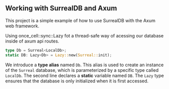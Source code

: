 ## Working with SurrealDB and Axum

This project is a simple example of how to use SurrealDB with the Axum web framework.

Using once_cell::sync::Lazy fot a thread-safe way of acessing our database inside of axum api routes.

```rust
type Db = Surreal<LocalDb>;
static DB: Lazy<Db> = Lazy::new(Surreal::init);
```

We introduce a **type alias** named `Db`. This alias is used to create an instance of the `Surreal` database, which is parameterized by a specific type called `LocalDb`. The second line declares a **static** variable named `DB`. The `Lazy` type ensures that the database is only initialized when it is first accessed.